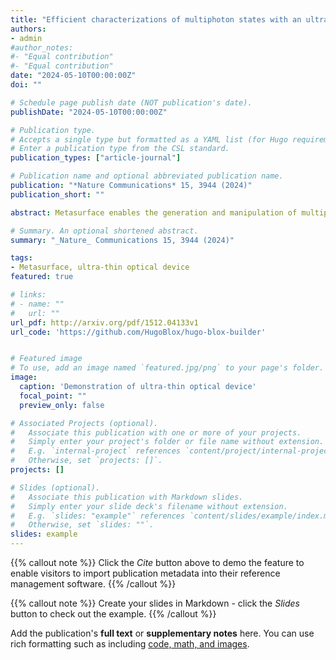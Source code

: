 ```yaml
---
title: "Efficient characterizations of multiphoton states with an ultra-thin optical device"
authors:
- admin
#author_notes:
#- "Equal contribution"
#- "Equal contribution"
date: "2024-05-10T00:00:00Z"
doi: ""

# Schedule page publish date (NOT publication's date).
publishDate: "2024-05-10T00:00:00Z"

# Publication type.
# Accepts a single type but formatted as a YAML list (for Hugo requirements).
# Enter a publication type from the CSL standard.
publication_types: ["article-journal"]

# Publication name and optional abbreviated publication name.
publication: "*Nature Communications* 15, 3944 (2024)"
publication_short: ""

abstract: Metasurface enables the generation and manipulation of multiphoton entanglement with flat optics, providing a more efficient platform for large-scale photonic quantum information processing. Here, we show that a single metasurface optical device would allow more efficient characterizations of multiphoton entangled states, such as shadow tomography, which generally requires fast and complicated control of optical setups to perform information-complete measurements, a demanding task using conventional optics. The compact and stable device here allows implementations of general positive operator valued measures with a reduced sample complexity and significantly alleviates the experimental complexity to implement shadow tomography. Integrating self-learning and calibration algorithms, we observe notable advantages in the reconstruction of multiphoton entanglement, including using fewer measurements, having higher accuracy, and being robust against experimental imperfections. Our work unveils the feasibility of metasurface as a favorable integrated optical device for efficient characterization of multiphoton entanglement, and sheds light on scalable photonic quantum technologies with ultra-thin optical devices.

# Summary. An optional shortened abstract.
summary: "_Nature_ Communications 15, 3944 (2024)"

tags:
- Metasurface, ultra-thin optical device
featured: true

# links:
# - name: ""
#   url: ""
url_pdf: http://arxiv.org/pdf/1512.04133v1
url_code: 'https://github.com/HugoBlox/hugo-blox-builder'


# Featured image
# To use, add an image named `featured.jpg/png` to your page's folder. 
image:
  caption: 'Demonstration of ultra-thin optical device'
  focal_point: ""
  preview_only: false

# Associated Projects (optional).
#   Associate this publication with one or more of your projects.
#   Simply enter your project's folder or file name without extension.
#   E.g. `internal-project` references `content/project/internal-project/index.md`.
#   Otherwise, set `projects: []`.
projects: []

# Slides (optional).
#   Associate this publication with Markdown slides.
#   Simply enter your slide deck's filename without extension.
#   E.g. `slides: "example"` references `content/slides/example/index.md`.
#   Otherwise, set `slides: ""`.
slides: example
---
```


{{% callout note %}}
Click the *Cite* button above to demo the feature to enable visitors to import publication metadata into their reference management software.
{{% /callout %}}

{{% callout note %}}
Create your slides in Markdown - click the *Slides* button to check out the example.
{{% /callout %}}

Add the publication's **full text** or **supplementary notes** here. You can use rich formatting such as including [code, math, and images](https://docs.hugoblox.com/content/writing-markdown-latex/).
